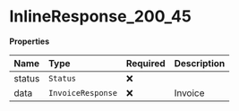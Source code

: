 # InlineResponse_200_45

**Properties**

| Name   | Type              | Required | Description |
| :----- | :---------------- | :------- | :---------- |
| status | `Status`          | ❌       |             |
| data   | `InvoiceResponse` | ❌       | Invoice     |
